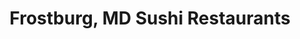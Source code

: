 ---
layout: city
title: Frostburg, MD Sushi Restaurants
permalink: /maryland/frostburg/
stateAbbr: MD
stateName: Maryland
cityName: Frostburg
---